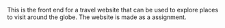 This is the front end for a travel website that can be used to explore places to visit around the globe. The website is made as a assignment.
